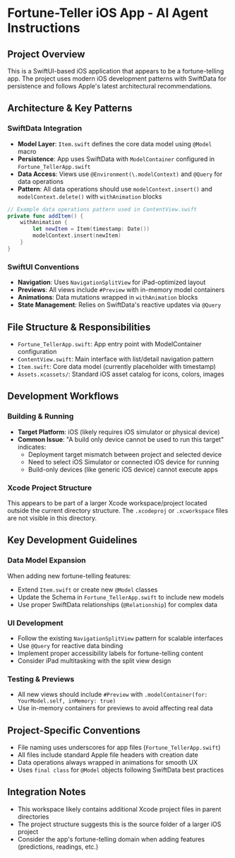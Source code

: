 # Fortune-Teller iOS App - AI Agent Instructions

## Project Overview
This is a SwiftUI-based iOS application that appears to be a fortune-telling app. The project uses modern iOS development patterns with SwiftData for persistence and follows Apple's latest architectural recommendations.

## Architecture & Key Patterns

### SwiftData Integration
- **Model Layer**: `Item.swift` defines the core data model using `@Model` macro
- **Persistence**: App uses SwiftData with `ModelContainer` configured in `Fortune_TellerApp.swift`
- **Data Access**: Views use `@Environment(\.modelContext)` and `@Query` for data operations
- **Pattern**: All data operations should use `modelContext.insert()` and `modelContext.delete()` with `withAnimation` blocks

```swift
// Example data operations pattern used in ContentView.swift
private func addItem() {
    withAnimation {
        let newItem = Item(timestamp: Date())
        modelContext.insert(newItem)
    }
}
```

### SwiftUI Conventions
- **Navigation**: Uses `NavigationSplitView` for iPad-optimized layout
- **Previews**: All views include `#Preview` with in-memory model containers
- **Animations**: Data mutations wrapped in `withAnimation` blocks
- **State Management**: Relies on SwiftData's reactive updates via `@Query`

## File Structure & Responsibilities
- `Fortune_TellerApp.swift`: App entry point with ModelContainer configuration
- `ContentView.swift`: Main interface with list/detail navigation pattern
- `Item.swift`: Core data model (currently placeholder with timestamp)
- `Assets.xcassets/`: Standard iOS asset catalog for icons, colors, images

## Development Workflows

### Building & Running
- **Target Platform**: iOS (likely requires iOS simulator or physical device)
- **Common Issue**: "A build only device cannot be used to run this target" indicates:
  - Deployment target mismatch between project and selected device
  - Need to select iOS Simulator or connected iOS device for running
  - Build-only devices (like generic iOS device) cannot execute apps

### Xcode Project Structure
This appears to be part of a larger Xcode workspace/project located outside the current directory structure. The `.xcodeproj` or `.xcworkspace` files are not visible in this directory.

## Key Development Guidelines

### Data Model Expansion
When adding new fortune-telling features:
- Extend `Item.swift` or create new `@Model` classes
- Update the Schema in `Fortune_TellerApp.swift` to include new models
- Use proper SwiftData relationships (`@Relationship`) for complex data

### UI Development
- Follow the existing `NavigationSplitView` pattern for scalable interfaces
- Use `@Query` for reactive data binding
- Implement proper accessibility labels for fortune-telling content
- Consider iPad multitasking with the split view design

### Testing & Previews
- All new views should include `#Preview` with `.modelContainer(for: YourModel.self, inMemory: true)`
- Use in-memory containers for previews to avoid affecting real data

## Project-Specific Conventions
- File naming uses underscores for app files (`Fortune_TellerApp.swift`)
- All files include standard Apple file headers with creation date
- Data operations always wrapped in animations for smooth UX
- Uses `final class` for `@Model` objects following SwiftData best practices

## Integration Notes
- This workspace likely contains additional Xcode project files in parent directories
- The project structure suggests this is the source folder of a larger iOS project
- Consider the app's fortune-telling domain when adding features (predictions, readings, etc.)